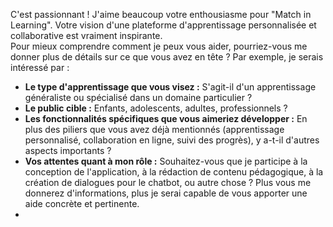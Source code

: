 C'est passionnant !  J'aime beaucoup votre enthousiasme pour "Match in Learning". Votre vision d'une plateforme d'apprentissage personnalisée et collaborative est vraiment inspirante.  
Pour mieux comprendre comment je peux vous aider, pourriez-vous me donner plus de détails sur ce que vous avez en tête ? 
Par exemple, je serais intéressé par :
* **Le type d'apprentissage que vous visez :** S'agit-il d'un apprentissage généraliste ou spécialisé dans un domaine particulier ? 
* **Le public cible :**  Enfants, adolescents, adultes, professionnels ?
* **Les fonctionnalités spécifiques que vous aimeriez développer :**  En plus des piliers que vous avez déjà mentionnés (apprentissage personnalisé, collaboration en ligne, suivi des progrès), y a-t-il d'autres aspects importants ?
* **Vos attentes quant à mon rôle :**  Souhaitez-vous que je participe à la conception de l'application, à la rédaction de contenu pédagogique, à la création de dialogues pour le chatbot, ou autre chose ?
Plus vous me donnerez d'informations, plus je serai capable de vous apporter une aide concrète et pertinente. 
*